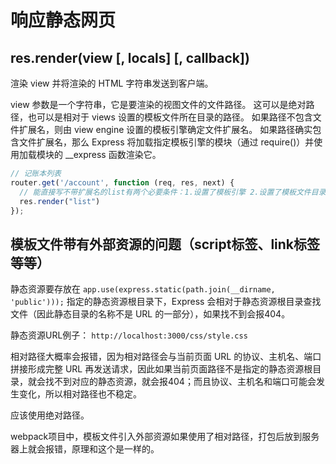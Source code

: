 # 响应静态网页

## res.render(view [, locals] [, callback])

渲染 view 并将渲染的 HTML 字符串发送到客户端。

view 参数是一个字符串，它是要渲染的视图文件的文件路径。 这可以是绝对路径，也可以是相对于 views 设置的模板文件所在目录的路径。 如果路径不包含文件扩展名，则由 view engine 设置的模板引擎确定文件扩展名。 如果路径确实包含文件扩展名，那么 Express 将加载指定模板引擎的模块（通过 require()）并使用加载模块的 __express 函数渲染它。

```js
// 记账本列表
router.get('/account', function (req, res, next) {
  // 能直接写不带扩展名的list有两个必要条件：1.设置了模板引擎 2.设置了模板文件目录
  res.render("list")
});
```

## 模板文件带有外部资源的问题（script标签、link标签等等）

静态资源要存放在 `app.use(express.static(path.join(__dirname, 'public')));` 指定的静态资源根目录下，Express 会相对于静态资源根目录查找文件（因此静态目录的名称不是 URL 的一部分），如果找不到会报404。

静态资源URL例子： `http://localhost:3000/css/style.css`

相对路径大概率会报错，因为相对路径会与当前页面 URL 的协议、主机名、端口拼接形成完整 URL 再发送请求，因此如果当前页面路径不是指定的静态资源根目录，就会找不到对应的静态资源，就会报404；而且协议、主机名和端口可能会发生变化，所以相对路径也不稳定。

应该使用绝对路径。

webpack项目中，模板文件引入外部资源如果使用了相对路径，打包后放到服务器上就会报错，原理和这个是一样的。
